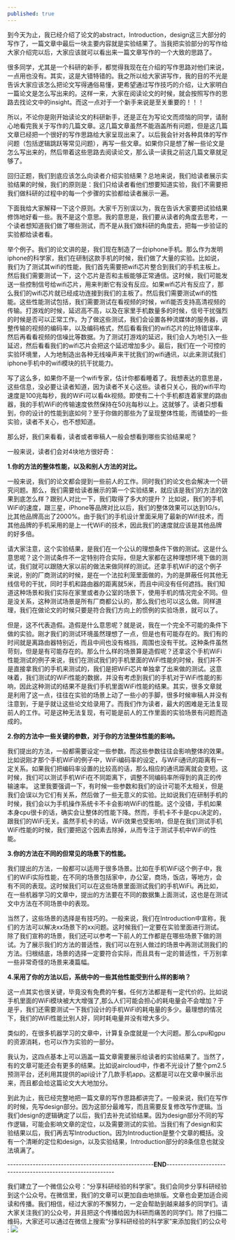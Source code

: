 ```yaml
---
published: true
---
```

到今天为止，我已经介绍了论文的abstract，Introduction，design这三大部分的写作了，一篇文章中最后一块主要内容就是实验结果了。当我把实验部分的写作给大家介绍完以后，大家应该就可以看出来一篇文章写作的一个大致的思路了。
 
很多同学，尤其是一个科研的新手，都觉得我现在在介绍的写作思路对他们来说，一点用也没有。其实，这是大错特错的。我之所以给大家讲写作，我的目的不光是告诉大家应该怎么把论文写得通俗易懂，更希望通过写作技巧的介绍，让大家明白一篇论文是怎么写出来的。这样一来，大家在阅读论文的时候，就会按照写作的思路去找论文中的insight。而这一点对于一个新手来说是至关重要的！！！
 
所以，不论你是刚开始读论文的科研新手，还是正在为写论文而烦恼的同学，请耐心地看完我关于写作的几篇文章。这几篇文章虽然不能涵盖所有问题，但是这几篇文章已经把一个很好的写作思路给大家呈现出来了。以后我会针对各种具体的写作问题（包括逻辑跳跃等常见问题），再写一些文章。如果你只是想了解一些论文是怎么写出来的，然后带着这些思路去阅读论文，那么读一读我之前这几篇文章就足够了。
 
回归正题，我们到底应该怎么向读者介绍实验结果？总地来说，我们给读者展示实验结果的时候，我们的原则是：我们只给读者看他们想要知道实验，我们不需要把我们做科研的过程中的每一个步骤的实验都给读者展示一遍。
 
下面我给大家解释一下这个原则。大家千万别误以为，我在告诉大家要把试验结果修饰地好看一些。我不是这个意思。我的意思是，我们要从读者的角度去思考，一个读者想知道我们做了哪些测试，而不是从我们做科研的角度去，把每一步验证的实验都给读者看。


举个例子。我们的论文讲的是，我们现在制造了一台iphone手机。那么作为发明iphone的科学家，我们在研制这款手机的时候，我们做了大量的实验。比如说，我们为了测试其wifi的性能，我们首先需要把wifi芯片整合到我们的手机主板上。然后我们需要测试一下，这个芯片是否和主板能够正常通信。这时候，我们可能发送一些控制信号给wifi芯片，用来判断它有没有反应。如果wifi芯片有反应了，那么我们的wifi芯片就已经成功连接到我们的主板了。然后我们需要测试wifi的性能。这些性能测试包括，我们需要测试在看视频的时候，wifi能否支持高清视频的传输。打游戏的时候，延迟高不高，以及在家里手机数量多的时候，信号干扰强烈的时候是否可以正常工作。为了做这些测试，我们会设置各种流媒体的服务器，调整传输的视频的编码率，以及编码格式，然后看看我们的wifi芯片的比特错误率，然后再看看视频的信噪比等数据。为了测试打游戏的延迟，我们会人为地引入一些延迟，然后看看我们的wifi芯片会把这个延迟增加多少。最后，我们在一个可控的实验环境里，人为地制造出各种无线噪声来干扰我们的wifi通讯，以此来测试我们iphone手机中的wifi模块的抗干扰能力。


写了这么多，如果你不是一个wifi专家，估计你都看睡着了。我想表达的意思是，这些信息，没必要让读者知道，因为读者不关心这些。读者只关心，我的wifi平均速度是100兆每秒，我的WiFi可以看4k视频。即使有二十个手机都连着家里的路由器，我的手机WiFi的传输速度依然保持在50兆每秒以上。这就够了。读者只想看到，你的设计的性能到底如何？至于你做的那些为了呈现整体性能，而铺垫的一些实验，读者不关心，也不想知道。
 
那么好，我们来看看，读者或者审稿人一般会想看到哪些实验结果呢？
 
一般来说，读者们会对4块地方很好奇：
 
**1.你的方法的整体性能，以及和别人方法的对比。**


一般来说，我们的论文都会提到一些前人的工作。同时我们的论文也会解决一个研究问题。那么，我们需要给读者展示的第一个实验结果，就应该是我们的方法的效果到底怎么样？跟别人对比一下，我们取得了多大的提升？
比如说，我们的手机WiFi的速度，跟三星，iPhone等品牌对比以后，我们的整体效果可以达到1G/s，比其他品牌高出了2000%。由于我们的手机设计里面采用了最新的Wifi技术，而其他品牌的手机采用的是上一代WiFi的技术，因此我们的速度就应该是其他品牌的好多倍。
 
请大家注意，这个实验结果，是我们在一个公认的理想条件下做的测试。这是什么意思呢？这个测试条件不一定特别符合实际，但是大家都在这种理想环境下做的测试，我们就可以跟随大家以前的做法来做同样的测试。还拿手机WiFi的这个例子来说，别的厂商测试的时候，是在一个法拉利笼里面做的，为的是屏蔽任何其他无线信号的干扰，同时手机和路由器的距离就5米，而且中间没有任何遮挡。我们知道这种场景和我们实际在家里或者办公室的场景下，使用手机的情况完全不同。但是没关系，这种测试场景是所有厂商都公认的，那么我们也可以这么做。同样道理，我们在做论文的时候只要是符合我们方向上的惯例的实验场景，就可以了。
 
但是，这不代表造假。造假是什么意思呢？就是说，我在一个完全不可能的条件下做的实验。刚才我们的测试环境虽然理想了一点，但是也有可能存在的。我们有的时间就是离路由器特别近，而且中间也没有格挡，周围也没有干扰。这种条件虽然苛刻，但是是有可能存在的。那么什么样的场景算是造假呢？还拿这个手机WiFi性能测试的例子来说，我们在测试我们的手机里面的WiFi性能的时候，我们并不是直接拿我们的手机来测试的，我们是把WiFi芯片单独拿了出来做的测试。这意味着，我们测试的WiFi性能的数据，并没有考虑到我们的手机对于WiFi性能的影响，因此这种测试的结果不是我们手机里面WiFi性能的结果。其实，很多文章就是利用了这一点，往往在实验的场景上动了一些小的手脚，很多时候审稿人并没有注意到，于是乎就让这些论文给录用了。而我们作为读者，最大的困难是无法复现前人的工作。可是这种无法复现，有可能是前人的工作里面的实验场景有问题而造成的。
 
**2.你的方法中一些关键的参数，对于你的方法整体性能的影响。**


我们提出的方法，一般都需要设定一些参数。而这些参数往往会影响整体的效果。比如说刚才那个手机WiFi的例子中，WiFi编码率的设定，与WiFi通讯的距离有一定关系。如果我们把编码率设置的比较高的话，那么相应的通讯距离就会变短。这时候，我们可以测试手机WiFi在不同距离下，调整不同编码率所得到的真正的传输速率。
这里我要强调一下，有时候一些参数和我们的设计可能不太相关，但是我们会误以为它们有关系，然后做了一些无意义的实验。比如说我们在研制手机的时候，我们会以为手机操作系统卡不卡会影响WiFi的性能。这个没错，手机如果本身cpu很卡的话，确实会让整体的性能下降。然而，手机卡不卡是cpu决定的，跟我们的WiFi无关。虽然手机卡的话，WiFi效果也受影响，但是在我们测试手机WiFi性能的时候，我们要把这个因素去除掉，从而专注于测试手机中WiFi的性能。


**3.你的方法在不同的但常见的场景下的性能。**


我们提出的方法，一般都可以适用于很多场景。比如在手机WiFi这个例子中，我们的WiFi实际性能，在不同的场景包括家中，办公室，商场，饭店，等地方，会有不同的表现。这时候我们可以在这些场景里面测试我们的手机WiFi。再比如，在一些机器学习的文章中，提出的方法要在不同的数据集上面测试，这也是在测试文中方法在不同场景中的表现。
 
当然了，这些场景的选择是有技巧的。一般来说，我们在Introduction中宣称，我们的方法可以解决xx场景下的xx问题。这时候我们一定要在实验里面进行测试。除了我们宣称的场景，我们还可以参考一下前人的工作都是在哪些场景下做的测试。为了展示我们的方法的普适性，我们可以在别人做过的场景中再测试测我们的方法。归根结底，场景的选择一定要符合实际，而且具有一定的普适性，千万别拿一些非常奇怪的场景来凑篇幅。


**4.采用了你的方法以后，系统中的一些其他性能受到什么样的影响？**


这一点其实也很关键，毕竟没有免费的午餐。任何方法都是有一定代价的。比如说手机里面的WiFi模块被大大增强了,那么人们可能会担心的耗电量会不会增加？于是乎，我们还需要测试一下我们设计的手机WiFi的耗电量的多少。最理想的情况下，我们的WiFi性能比别人好，同时耗电量并没有增大多少。
 
类似的，在很多机器学习的文章中，计算复杂度就是一个大问题。那么cpu和gpu的资源消耗，也可以作为实验的一部分。
 
我认为，这四点基本上可以涵盖一篇文章需要展示给读者的实验结果了。当然了，有的文章可能还会有更多的结果。比如说aircloud中，作者不光设计了整个pm2.5预测平台，还利用其提供的api设计了几款手机app。这都是可以在文章中展示出来，而且都会给这篇论文大大地加分。
 
到此为止，我已经完整地把一篇文章的写作思路都讲完了。一般来说，我们在写作的时候，先写design部分。因为这部分最难写，而且需要反复修改写作逻辑。当我们design的逻辑确定了以后，我们去补充试验结果。因为design部分不同的写作逻辑，可能会影响文章的定位，以及需要测试的实验。当我们有了design和实验结果以后，我们再去写Introduction。因为Introduction是整个文章的概括。没有一个清晰的定位和design，以及实验结果，Introduction部分的8条信息也就没法填满了。

----------------------------------------------------**END**-----------------------------------------------------------

我们建立了一个微信公众号：“分享科研经验的科学家”。我们会同步分享科研经验到这个公众号。在微信里，我们的文章可以更加自由地排版。文章也会更加适合阅读和传播。我们相信，经过大家的不懈努力，一定会帮助到越来越多的同学们。请大家关注我们的公众号，并且把这个传播给因为科研而痛苦的同学们。除了扫描二维码，大家还可以通过在微信上搜索“分享科研经验的科学家”来添加我们的公众号 :
![]({{site.baseurl}}/images/33/5.jpg)
